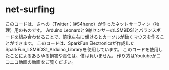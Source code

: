 # net-surfing

このコードは、さへの（Twitter：@S4heno）が作ったネットサーフィン（物理）用のものです。
Arduino Leonardと9軸センサーのLSM9DS1とバランスボードを組み合わせることで、前後左右に傾けるとカーソルが動くマウスを作ることができます。
このコードは、SparkFun Electronicsが作成したSparkFun_LSM9DS1_Arduino_Libraryを使用しています。
このコードを使用したことによるあらゆる損害や責任は、僕は負いません。
作り方はYoutubeかニコニコ動画の動画をご覧ください。

